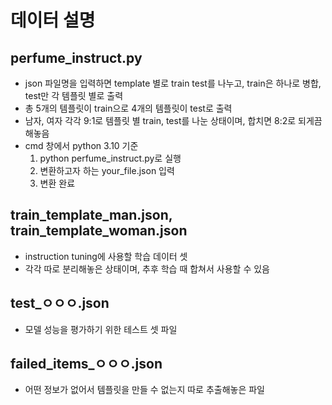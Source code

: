 #  데이터 설명

##  perfume_instruct.py
- json 파일명을 입력하면 template 별로 train test를 나누고, train은 하나로 병합, test만 각 템플릿 별로 출력
- 총 5개의 템플릿이 train으로 4개의 템플릿이 test로 출력
- 남자, 여자 각각 9:1로 템플릿 별 train, test를 나눈 상태이며, 합치면 8:2로 되게끔 해놓음
- cmd 창에서 python 3.10 기준
  1) python perfume_instruct.py로 실행
  2) 변환하고자 하는 your_file.json 입력
  3) 변환 완료



## train_template_man.json, train_template_woman.json
- instruction tuning에 사용할 학습 데이터 셋
- 각각 따로 분리해놓은 상태이며, 추후 학습 때 합쳐서 사용할 수 있음

## test_ㅇㅇㅇ.json
- 모델 성능을 평가하기 위한 테스트 셋 파일
  
## failed_items_ㅇㅇㅇ.json
- 어떤 정보가 없어서 템플릿을 만들 수 없는지 따로 추출해놓은 파일

